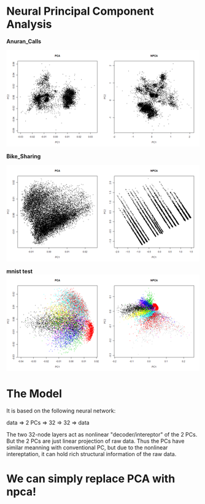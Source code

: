 # Neural Principal Component Analysis

**Anuran_Calls**

![](Anuran_Calls.png)

**Bike_Sharing**

![](Bike_Sharing.png)

**mnist test**
![](mnist_test.png)

# The Model

It is based on the following neural network:

data => 2 PCs => 32 => 32 => data

The two 32-node layers act as nonlinear "decoder/intereptor" of the 2 PCs. But the 2 PCs are just linear projection of raw data. Thus the PCs have similar meanning with conventional PC, but due to the nonlinear intereptation, it can hold rich structural information of the raw data. 

# We can simply replace PCA with npca!
